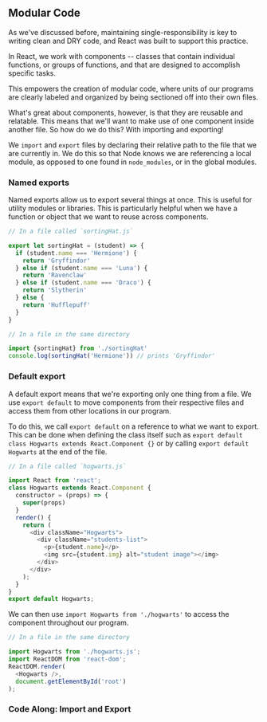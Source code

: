 ## Modular Code
As we've discussed before, maintaining single-responsibility is key to writing clean and DRY code, and React was built to support this practice.

In React, we work with components -- classes that contain individual functions, or groups of functions, and that are designed to accomplish specific tasks.

This empowers the creation of modular code, where units of our programs are clearly labeled and organized by being sectioned off into their own files.

What's great about components, however, is that they are reusable and relatable. This means that we'll want to make use of one component inside another file. So how do we do this? With importing and exporting!

We `import` and `export` files by declaring their relative path to the file that we are currently in. We do this so that Node knows we are referencing a local module, as opposed to one found in `node_modules`, or in the global modules.

### Named exports
Named exports allow us to export several things at once. This is useful for utility modules or libraries. This is particularly helpful when we have a function or object that we want to reuse across components.

```js
// In a file called `sortingHat.js`

export let sortingHat = (student) => {
  if (student.name === 'Hermione') {
    return 'Gryffindor'
  } else if (student.name === 'Luna') {
    return 'Ravenclaw'
  } else if (student.name === 'Draco') {
    return 'Slytherin'
  } else {
    return 'Hufflepuff'
  }
}
```
```js
// In a file in the same directory

import {sortingHat} from './sortingHat'
console.log(sortingHat('Hermione')) // prints 'Gryffindor'
```
### Default export
A default export means that we're exporting only one thing from a file. We use `export default` to move components from their respective files and access them from other locations in our program.

To do this, we call `export default` on a reference to what we want to export. This can be done when defining the class itself such as `export default class Hogwarts extends React.Component {}` or by calling `export default Hogwarts` at the end of the file.

```js
// In a file called `hogwarts.js`

import React from 'react';
class Hogwarts extends React.Component {
  constructor = (props) => {
    super(props)
  }
  render() {
    return (
      <div className="Hogwarts">
        <div className="students-list">
          <p>{student.name}</p>
          <img src={student.img} alt="student image"></img>
        </div>
      </div>
    );
  }
}
export default Hogwarts;
```
We can then use `import Hogwarts from './hogwarts'` to access the component throughout our program.

```js
// In a file in the same directory

import Hogwarts from './hogwarts.js';
import ReactDOM from 'react-dom';
ReactDOM.render(
  <Hogwarts />,
  document.getElementById('root')
);

```

### Code Along: Import and Export





